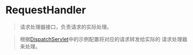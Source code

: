 # RequestHandler

> 请求处理器接口，负责请求的实际处理。

> 根据[DispatchServlet](dispatch_servlet.md#dispatchservlet)中的示例配置将对应的请求转发给实际的
> 请求处理器来处理。


